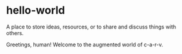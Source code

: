 # hello-world
A place to store ideas, resources, or to share and discuss things with others.

Greetings, human!
Welcome to the augmented world of c-a-r-v.
